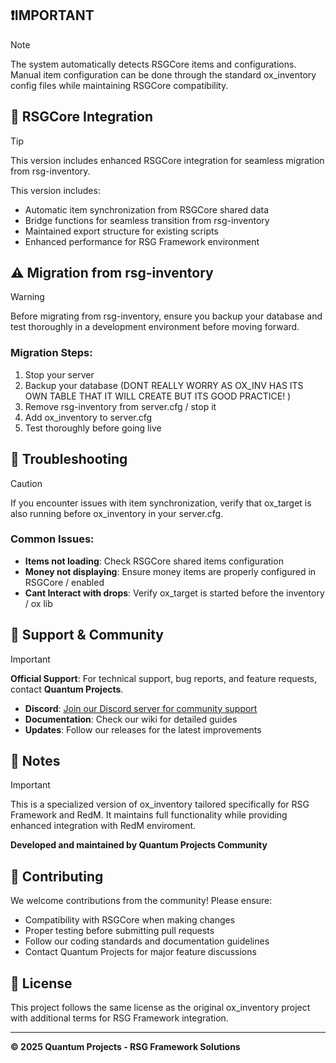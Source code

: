 ## ❗IMPORTANT
> [!NOTE]
> The system automatically detects RSGCore items and configurations. Manual item configuration can be done through the standard ox_inventory config files while maintaining RSGCore compatibility.

## 🔗 RSGCore Integration
> [!TIP]
> This version includes enhanced RSGCore integration for seamless migration from rsg-inventory.

This version includes:
- Automatic item synchronization from RSGCore shared data
- Bridge functions for seamless transition from rsg-inventory
- Maintained export structure for existing scripts
- Enhanced performance for RSG Framework environment

## ⚠️ Migration from rsg-inventory
> [!WARNING]
> Before migrating from rsg-inventory, ensure you backup your database and test thoroughly in a development environment before moving forward.

### Migration Steps:
1. Stop your server
2. Backup your database (DONT REALLY WORRY AS OX_INV HAS ITS OWN TABLE THAT IT WILL CREATE BUT ITS GOOD PRACTICE! )
3. Remove rsg-inventory from server.cfg / stop it
4. Add ox_inventory to server.cfg
5. Test thoroughly before going live

## 🐛 Troubleshooting
> [!CAUTION]
> If you encounter issues with item synchronization, verify that ox_target is also running before ox_inventory in your server.cfg.

### Common Issues:
- **Items not loading**: Check RSGCore shared items configuration
- **Money not displaying**: Ensure money items are properly configured in RSGCore / enabled
- **Cant Interact with drops**: Verify ox_target is started before the inventory / ox lib

## 💬 Support & Community
> [!IMPORTANT]
> **Official Support**: For technical support, bug reports, and feature requests, contact **Quantum Projects**.

- **Discord**: [Join our Discord server for community support](https://discord.gg/kJ8ZrGM8TS)
- **Documentation**: Check our wiki for detailed guides 
- **Updates**: Follow our releases for the latest improvements

## 📝 Notes
> [!IMPORTANT]
> This is a specialized version of ox_inventory tailored specifically for RSG Framework and RedM. It maintains full functionality while providing enhanced integration with RedM enviroment.

**Developed and maintained by Quantum Projects Community**

## 🤝 Contributing
We welcome contributions from the community! Please ensure:
- Compatibility with RSGCore when making changes
- Proper testing before submitting pull requests
- Follow our coding standards and documentation guidelines
- Contact Quantum Projects for major feature discussions

## 📄 License
This project follows the same license as the original ox_inventory project with additional terms for RSG Framework integration.

---
**© 2025 Quantum Projects - RSG Framework Solutions**

